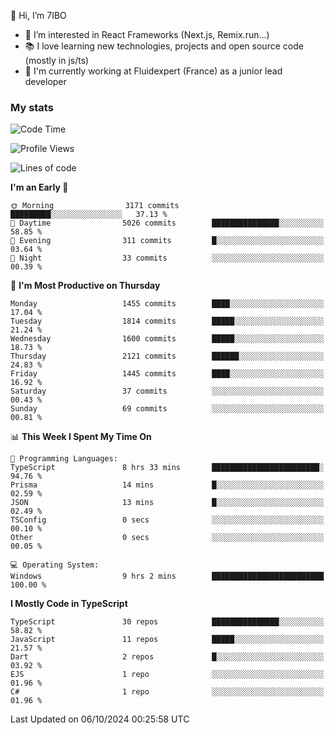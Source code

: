 👋 Hi, I’m 7IBO

- 👀 I’m interested in React Frameworks (Next.js, Remix.run...)
- 📚 I love learning new technologies, projects and open source code (mostly in js/ts)
- 💼 I'm currently working at Fluidexpert (France) as a junior lead developer

### My stats
<!--START_SECTION:waka-->
![Code Time](http://img.shields.io/badge/Code%20Time-790%20hrs%2055%20mins-blue)

![Profile Views](http://img.shields.io/badge/Profile%20Views-0-blue)

![Lines of code](https://img.shields.io/badge/From%20Hello%20World%20I%27ve%20Written-8.5%20million%20lines%20of%20code-blue)

**I'm an Early 🐤** 

```text
🌞 Morning                3171 commits        █████████░░░░░░░░░░░░░░░░   37.13 % 
🌆 Daytime                5026 commits        ███████████████░░░░░░░░░░   58.85 % 
🌃 Evening                311 commits         █░░░░░░░░░░░░░░░░░░░░░░░░   03.64 % 
🌙 Night                  33 commits          ░░░░░░░░░░░░░░░░░░░░░░░░░   00.39 % 
```
📅 **I'm Most Productive on Thursday** 

```text
Monday                   1455 commits        ████░░░░░░░░░░░░░░░░░░░░░   17.04 % 
Tuesday                  1814 commits        █████░░░░░░░░░░░░░░░░░░░░   21.24 % 
Wednesday                1600 commits        █████░░░░░░░░░░░░░░░░░░░░   18.73 % 
Thursday                 2121 commits        ██████░░░░░░░░░░░░░░░░░░░   24.83 % 
Friday                   1445 commits        ████░░░░░░░░░░░░░░░░░░░░░   16.92 % 
Saturday                 37 commits          ░░░░░░░░░░░░░░░░░░░░░░░░░   00.43 % 
Sunday                   69 commits          ░░░░░░░░░░░░░░░░░░░░░░░░░   00.81 % 
```


📊 **This Week I Spent My Time On** 

```text
💬 Programming Languages: 
TypeScript               8 hrs 33 mins       ████████████████████████░   94.76 % 
Prisma                   14 mins             █░░░░░░░░░░░░░░░░░░░░░░░░   02.59 % 
JSON                     13 mins             █░░░░░░░░░░░░░░░░░░░░░░░░   02.49 % 
TSConfig                 0 secs              ░░░░░░░░░░░░░░░░░░░░░░░░░   00.10 % 
Other                    0 secs              ░░░░░░░░░░░░░░░░░░░░░░░░░   00.05 % 

💻 Operating System: 
Windows                  9 hrs 2 mins        █████████████████████████   100.00 % 
```

**I Mostly Code in TypeScript** 

```text
TypeScript               30 repos            ███████████████░░░░░░░░░░   58.82 % 
JavaScript               11 repos            █████░░░░░░░░░░░░░░░░░░░░   21.57 % 
Dart                     2 repos             █░░░░░░░░░░░░░░░░░░░░░░░░   03.92 % 
EJS                      1 repo              ░░░░░░░░░░░░░░░░░░░░░░░░░   01.96 % 
C#                       1 repo              ░░░░░░░░░░░░░░░░░░░░░░░░░   01.96 % 
```




 Last Updated on 06/10/2024 00:25:58 UTC
<!--END_SECTION:waka-->
